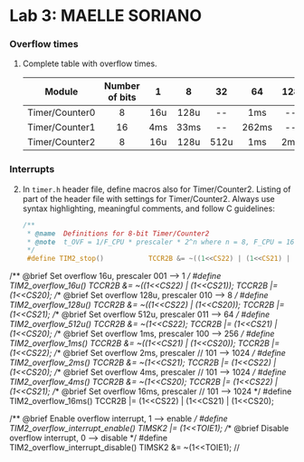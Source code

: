 # Lab 3: MAELLE SORIANO

### Overflow times

1. Complete table with overflow times.

   | **Module** | **Number of bits** | **1** | **8** | **32** | **64** | **128** | **256** | **1024** |
   | :-: | :-: | :-: | :-: | :-: | :-: | :-: | :-: | :-: |
   | Timer/Counter0 | 8  | 16u | 128u | -- | 1ms | -- | 4ms | 16ms |
   | Timer/Counter1 | 16 |  4ms   |  33ms   | -- | 262ms | -- | 1s | 4s |
   | Timer/Counter2 | 8  |   16u  |    128u  |  512u  | 1ms |  2ms  | 4ms | 16ms |

### Interrupts

2. In `timer.h` header file, define macros also for Timer/Counter2. Listing of part of the header file with settings for Timer/Counter2. Always use syntax highlighting, meaningful comments, and follow C guidelines:

   ```c
   /**
    * @name  Definitions for 8-bit Timer/Counter2
    * @note  t_OVF = 1/F_CPU * prescaler * 2^n where n = 8, F_CPU = 16 MHz
    */
    #define TIM2_stop()           TCCR2B &= ~((1<<CS22) | (1<<CS21) | (1<<CS20));
/** @brief Set overflow 16u, prescaler 001 --> 1 */
#define TIM2_overflow_16u()   TCCR2B &= ~((1<<CS22) | (1<<CS21)); TCCR2B |= (1<<CS20);
/** @brief Set overflow 128u, prescaler 010 --> 8 */
#define TIM2_overflow_128u()  TCCR2B &= ~((1<<CS22) | (1<<CS20)); TCCR2B |= (1<<CS21);
/** @brief Set overflow 512u, prescaler 011 --> 64 */
#define TIM2_overflow_512u() TCCR2B &= ~(1<<CS22); TCCR2B |= (1<<CS21) | (1<<CS20);
/** @brief Set overflow 1ms, prescaler 100 --> 256 */
#define TIM2_overflow_1ms()    TCCR2B &= ~((1<<CS21) | (1<<CS20)); TCCR2B |= (1<<CS22);
/** @brief Set overflow 2ms, prescaler // 101 --> 1024 */
#define TIM2_overflow_2ms()    TCCR2B &= ~(1<<CS21); TCCR2B |= (1<<CS22) | (1<<CS20);
/** @brief Set overflow 4ms, prescaler // 101 --> 1024 */
#define TIM2_overflow_4ms()    TCCR2B &= ~(1<<CS20); TCCR2B |= (1<<CS22) | (1<<CS21);
/** @brief Set overflow 16ms, prescaler // 101 --> 1024 */
#define TIM2_overflow_16ms()   TCCR2B |= (1<<CS22) | (1<<CS21) | (1<<CS20);


/** @brief Enable overflow interrupt, 1 --> enable */
#define TIM2_overflow_interrupt_enable()  TIMSK2 |= (1<<TOIE1);
/** @brief Disable overflow interrupt, 0 --> disable */
#define TIM2_overflow_interrupt_disable() TIMSK2 &= ~(1<<TOIE1);
   // 
    
    

   ```

